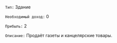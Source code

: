 `Тип:` Здание

`Необходимый доход:` 0

`Прибыль:` 2

`Описание:` Продаёт газеты и канцелярские товары.
